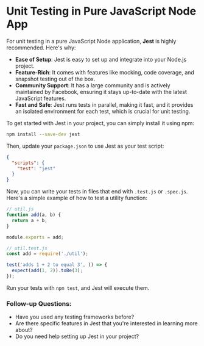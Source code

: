 # Unit Testing in Pure JavaScript Node App

For unit testing in a pure JavaScript Node application, **Jest** is highly recommended. Here's why:

- **Ease of Setup**: Jest is easy to set up and integrate into your Node.js project.
- **Feature-Rich**: It comes with features like mocking, code coverage, and snapshot testing out of the box.
- **Community Support**: It has a large community and is actively maintained by Facebook, ensuring it stays up-to-date with the latest JavaScript features.
- **Fast and Safe**: Jest runs tests in parallel, making it fast, and it provides an isolated environment for each test, which is crucial for unit testing.

To get started with Jest in your project, you can simply install it using npm:

```bash
npm install --save-dev jest
```

Then, update your `package.json` to use Jest as your test script:

```json
{
  "scripts": {
    "test": "jest"
  }
}
```

Now, you can write your tests in files that end with `.test.js` or `.spec.js`. Here's a simple example of how to test a utility function:

```javascript
// util.js
function add(a, b) {
  return a + b;
}

module.exports = add;

// util.test.js
const add = require('./util');

test('adds 1 + 2 to equal 3', () => {
  expect(add(1, 2)).toBe(3);
});
```

Run your tests with `npm test`, and Jest will execute them.

### Follow-up Questions:
- Have you used any testing frameworks before?
- Are there specific features in Jest that you're interested in learning more about?
- Do you need help setting up Jest in your project?

